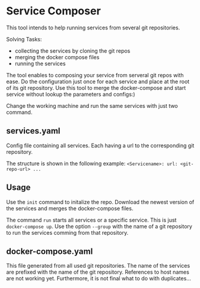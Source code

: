# Service Composer
This tool intends to help running services from several git repositories.

Solving Tasks:
- collecting the services by cloning the git repos
- merging the docker compose files
- running the services

The tool enables to composing your service from serveral git repos with ease.
Do the configuration just once for each service and place at the root of
its git repository. Use this tool to merge the docker-compose and
start service without lookup the parameters and configs:)

Change the working machine and run the same services with just two command.

## services.yaml
Config file containing all services.
Each having a url to the corresponding git repository.

The structure is shown in the following example:
``
<Servicename>:
    url: <git-repo-url>
...
``

## Usage

Use the `init` command to initalize the repo.
Download the newest version of the services and merges the docker-compose files.

The command `run` starts all services or a specific service. This is just
`docker-compose up`.
Use the option `--group` with the name of a git repository to run the services comming from that repository.


## docker-compose.yaml
This file generated from all used git repositories.
The name of the services are prefixed with the name of the git repository.
References to host names are not working yet.
Furthermore, it is not final what to do with duplicates...


